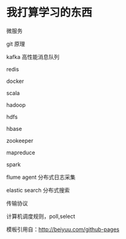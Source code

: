 # 我打算学习的东西

微服务
 
git 原理

kafka 高性能消息队列

redis

docker

scala

hadoop

hdfs

hbase

zookeeper

mapreduce

spark

flume agent 分布式日志采集

elastic search 分布式搜索

传输协议

计算机调度规则，poll,select

 
模板引用自：http://beiyuu.com/github-pages
